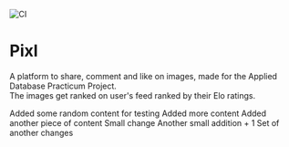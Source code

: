 ![CI](https://github.com/hritikgupta/Pixl/workflows/CI/badge.svg)

# Pixl

A platform to share, comment and like on images, made for the Applied Database Practicum Project. <br/>
The images get ranked on user's feed ranked by their Elo ratings. <br/>

Added some random content for testing
Added more content
Added another piece of content
Small change
Another small addition + 1
Set of another changes

